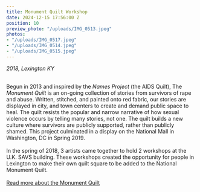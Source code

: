 ```yaml
---
title: Monument Quilt Workshop
date: 2024-12-15 17:56:00 Z
position: 10
preview_photo: "/uploads/IMG_0513.jpeg"
photos:
- "/uploads/IMG_0517.jpeg"
- "/uploads/IMG_0514.jpeg"
- "/uploads/IMG_0515.jpeg"
---
```


*2018, Lexington KY* <br>
<br>

Begun in 2013 and inspired by the *Names Project* (the AIDS Quilt), The *Monument Quilt* is an on-going collection of stories from survivors of rape and abuse. Written, stitched, and painted onto red fabric, our stories are displayed in city, and town centers to create and demand public space to heal. The quilt resists the popular and narrow narrative of how sexual violence occurs by telling many stories, not one. The quilt builds a new culture where survivors are publicly supported, rather than publicly shamed. This project culminated in a display on the National Mall in Washington, DC in Spring 2019. <br>
<br>
In the spring of 2018, 3 artists came together to hold 2 workshops at the U.K. SAVS building. These workshops created the opportunity for people in Lexington to make their own quilt square to be added to the National Monument Quilt.<br>
<br>
[Read more about the Monument Quilt ](https://themonumentquilt.org/)